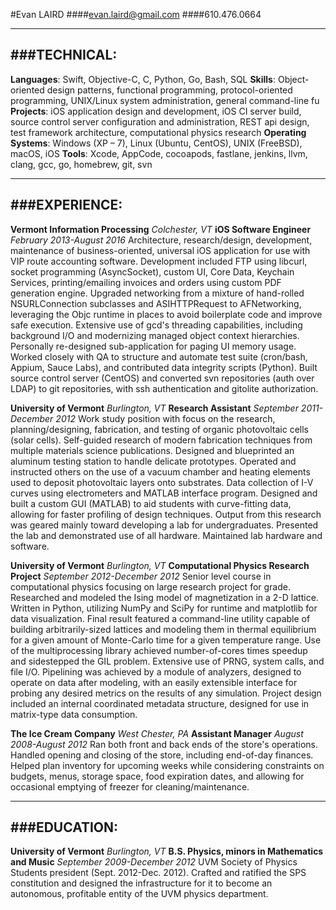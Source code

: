 #Evan LAIRD
####evan.laird@gmail.com
####610.476.0664

---
###TECHNICAL:
---
 
**Languages**: Swift, Objective-C, C, Python, Go, Bash, SQL
**Skills**: Object-oriented design patterns, functional programming, protocol-oriented programming, UNIX/Linux system administration, general command-line fu
**Projects**: iOS application design and development, iOS CI server build, source control server configuration and administration, REST api design, test framework architecture, computational physics research
**Operating Systems**: Windows (XP – 7), Linux (Ubuntu, CentOS), UNIX (FreeBSD), macOS, iOS 
**Tools**: Xcode, AppCode, cocoapods, fastlane, jenkins, llvm, clang, gcc, go, homebrew, git, svn

---
###EXPERIENCE:
---

**Vermont Information Processing** *Colchester, VT*
**iOS Software Engineer**	*February 2013-August 2016*
Architecture, research/design, development, maintenance of business-oriented, universal iOS application for use with VIP route accounting software. Development included FTP using libcurl, socket programming (AsyncSocket), custom UI, Core Data, Keychain Services, printing/emailing invoices and orders using custom PDF generation engine. Upgraded networking from a mixture of hand-rolled NSURLConnection subclasses and ASIHTTPRequest to AFNetworking, leveraging the Objc runtime in places to avoid boilerplate code and improve safe execution. Extensive use of gcd's threading capabilities, including background I/O and modernizing managed object context hierarchies. Personally re-designed sub-application for paging UI memory usage. Worked closely with QA to structure and automate test suite (cron/bash, Appium, Sauce Labs), and contributed data integrity scripts (Python). Built source control server (CentOS) and converted svn repositories (auth over LDAP) to git repositories, with ssh authentication and gitolite authorization.

**University of Vermont**	*Burlington, VT*
**Research Assistant** *September 2011-December 2012*
Work study position with focus on the research, planning/designing, fabrication, and testing of organic photovoltaic cells (solar cells). Self-guided research of modern fabrication techniques from multiple materials science publications. Designed and blueprinted an aluminum testing station to handle delicate prototypes. Operated and instructed others on the use of a vacuum chamber and heating elements used to deposit photovoltaic layers onto substrates. Data collection of I-V curves using electrometers and MATLAB interface program. Designed and built a custom GUI (MATLAB) to aid students with curve-fitting data, allowing for faster profiling of design techniques. Output from this research was geared mainly toward developing a lab for undergraduates. Presented the lab and demonstrated use of all hardware. Maintained lab hardware and software.

**University of Vermont** *Burlington, VT*
**Computational Physics Research Project** *September 2012-December 2012*
Senior level course in computational physics focusing on large research project for grade. Researched and modeled the Ising model of magnetization in a 2-D lattice. Written in Python, utilizing NumPy and SciPy for runtime and matplotlib for data visualization. Final result featured a command-line utility capable of building arbitrarily-sized lattices and modeling them in thermal equilibrium for a given amount of Monte-Carlo time for a given temperature range. Use of the multiprocessing library achieved number-of-cores times speedup and sidestepped the GIL problem. Extensive use of PRNG, system calls, and file I/O. Pipelining was achieved by a module of analyzers, designed to operate on data after modeling, with an easily extensible interface for probing any desired metrics on the results of any simulation. Project design included an internal coordinated metadata structure, designed for use in matrix-type data consumption.

**The Ice Cream Company**	*West Chester, PA*
**Assistant Manager**	*August 2008-August 2012*
Ran both front and back ends of the store's operations. Handled opening and closing of the store, including end-of-day finances. Helped plan inventory for upcoming weeks while considering constraints on budgets, menus, storage space, food expiration dates, and allowing for occasional emptying of freezer for cleaning/maintenance.

---
###EDUCATION:
---

**University of Vermont**	*Burlington, VT*
**B.S. Physics, minors in Mathematics and Music**	*September 2009-December 2012*
UVM Society of Physics Students president (Sept. 2012-Dec. 2012). Crafted and ratified the SPS constitution and designed the infrastructure for it to become an autonomous, profitable entity of the UVM physics department. 
